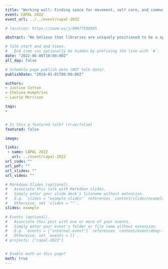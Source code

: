 ```yaml
---
title: "Working well: Finding space for movement, self care, and community at the Brock Library"
event: CAPAL 2022
event_url: ../../event/capal-2022

# location: https://zoom.us/j/99077508905

abstract: "We believe that libraries are uniquely positioned to be a space where wellness programming can flourish!  At the Brock Library we have undertaken a variety of wellness initiatives which together offer students and staff many opportunities to reflect on their wellbeing. Panelists will discuss these initiatives which include: a librarian meditation group, a wellness-themed Microsoft Teams channel, library yoga programming, co-curricular workshops and groups for students exploring mindfulness/health/wellness topics (e.g., mindful research, investigating the influencer), and a wellness-themed book club. We also reflect on how our spaces can contribute to wellness; specifically, how quiet and silent study spaces can offer a unique, and often difficult to find, support for the contemplative and reflective needs of students. These initiatives have positively affected our work as librarians, and they have helped us to forge stronger connections with our colleagues and students. We look forward to sharing our experiences and connecting with others in the field!"

# Talk start and end times.
#   End time can optionally be hidden by prefixing the line with `#`.
date: "2022-06-06T10:00:00Z"
all_day: false

# Schedule page publish date (NOT talk date).
publishDate: "2010-01-01T00:00:00Z"

authors:
- Justine Cotton
- Chelsea Humphries
- Laurie Morrison

tags: 
- 


# Is this a featured talk? (true/false)
featured: false

image:

links:
 - name: CAPAL 2022
   url: ../event/capal-2022
url_code: ""
url_pdf: ""
url_slides: ""
url_video: ""

# Markdown Slides (optional).
#   Associate this talk with Markdown slides.
#   Simply enter your slide deck's filename without extension.
#   E.g. `slides = "example-slides"` references `content/slides/example-slides.md`.
#   Otherwise, set `slides = ""`.
slides: example

# Events (optional).
#   Associate this post with one or more of your events.
#   Simply enter your event's folder or file name without extension.
#   E.g. `events = ["internal-event"]` references `content/event/deep-learning/index.md`.
#   Otherwise, set `events = []`.
# projects: ["capal-2022"]


# Enable math on this page?
math: true
---
```


